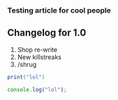 [comment]: <> (title:Test article)
[comment]: <> (author:Fredrik Alstad)
[comment]: <> (readtime:0 minutes)
[comment]: <> (picture:https://images.unsplash.com/photo-1564457461758-8ff96e439e83?ixlib=rb-1.2.1&ixid=MnwxMjA3fDB8MHxwaG90by1wYWdlfHx8fGVufDB8fHx8&auto=format&fit=crop&w=1632&q=80)
[comment]: <> (timestamp:2022-07-24T20:29:32.038Z)

### Testing article for cool people

## Changelog for 1.0

 1. Shop re-write
 2. New killstreaks
 3. /shrug

```lua
print("lol")
```

```javascript
console.log("lol");
```
